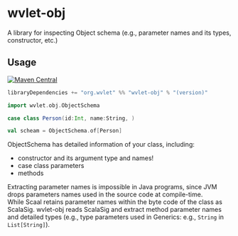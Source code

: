 wvlet-obj
======

A library for inspecting Object schema (e.g., parameter names and its types, constructor, etc.)

## Usage

[![Maven Central](https://maven-badges.herokuapp.com/maven-central/org.wvlet/wvlet-obj_2.11/badge.svg)](https://maven-badges.herokuapp.com/maven-central/org.wvlet/wvlet-obj_2.11/)

```scala
libraryDependencies += "org.wvlet" %% "wvlet-obj" % "(version)"
```


```scala
import wvlet.obj.ObjectSchema

case class Person(id:Int, name:String, )

val scheam = ObjectSchema.of[Person]
```

ObjectSchema has detailed information of your class, including:
* constructor and its argument type and names!
* case class parameters
* methods

Extracting parameter names is impossible in Java programs, since JVM drops parameters names used in the source code at compile-time.  
While Scaal retains parameter names within the byte code of the class as ScalaSig. wvlet-obj reads ScalaSig and extract method parameter names and 
detailed types (e.g., type parameters used in Generics: e.g., `String` in `List[String]`). 

